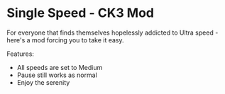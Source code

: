# Single Speed - CK3 Mod

For everyone that finds themselves hopelessly addicted to Ultra speed - here's a mod forcing you to take it easy.

Features:
* All speeds are set to Medium
* Pause still works as normal
* Enjoy the serenity